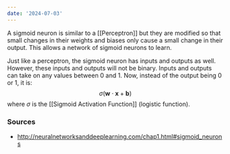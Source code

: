 ```yaml
---
date: '2024-07-03'
---
```

A sigmoid neuron is similar to a [[Perceptron]] but they are modified so that small changes in their weights and biases only cause a small change in their output. This allows a network of sigmoid neurons to learn.

Just like a perceptron, the sigmoid neuron has inputs and outputs as well. However, these inputs and outputs will not be binary. Inputs and outputs can take on any values between 0 and 1. Now, instead of the output being 0 or 1, it is:
$$\sigma(\mathbf{w} \cdot \mathbf{x} + \mathbf{b})$$
where $\sigma$ is the [[Sigmoid Activation Function]] (logistic function).

### Sources
- http://neuralnetworksanddeeplearning.com/chap1.html#sigmoid_neurons